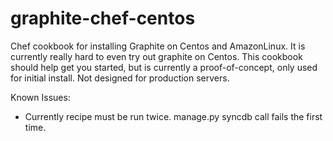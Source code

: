 graphite-chef-centos
====================

Chef cookbook for installing Graphite on Centos and AmazonLinux.
It is currently really hard to even try out graphite on Centos. This cookbook should help get you started, but is currently a proof-of-concept, only used for initial install. Not designed for production servers. 

Known Issues:
 * Currently recipe must be run twice. manage.py syncdb call fails the first time.
